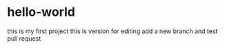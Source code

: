 # hello-world
this is my first project
this is version for editing
add a new branch and test pull request
